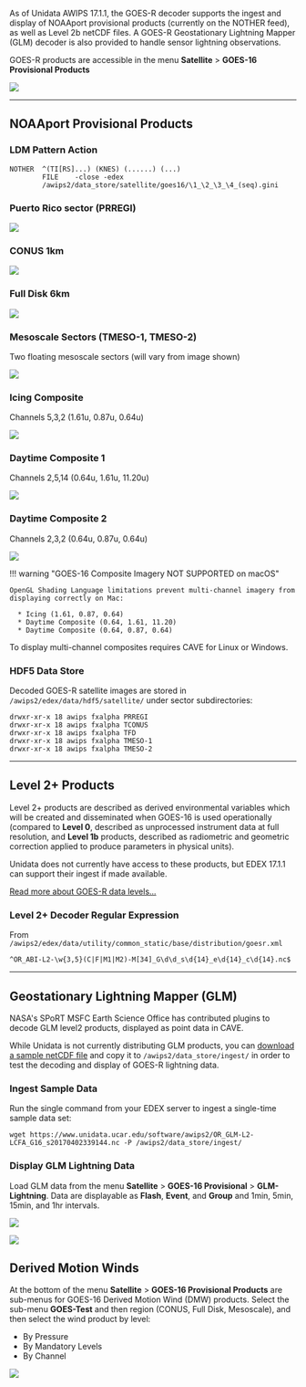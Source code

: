 

As of Unidata AWIPS 17.1.1, the GOES-R decoder supports the ingest and display of NOAAport provisional products (currently on the NOTHER feed), as well as Level 2b netCDF files.  A GOES-R Geostationary Lightning Mapper (GLM) decoder is also provided to handle sensor lightning observations.

GOES-R products are accessible in the menu **Satellite** > **GOES-16 Provisional Products**

![](../images/goes_16_menu.png)

---

## NOAAport Provisional Products

### LDM Pattern Action

    NOTHER  ^(TI[RS]...) (KNES) (......) (...)
            FILE    -close -edex
            /awips2/data_store/satellite/goes16/\1_\2_\3_\4_(seq).gini

### Puerto Rico sector (PRREGI)

![](../images/goes_16_pr.png)

### CONUS 1km 

![](../images/goes_16_conus.png)

### Full Disk 6km

![](../images/goes_16_fd.png)

### Mesoscale Sectors (TMESO-1, TMESO-2)

Two floating mesoscale sectors (will vary from image shown)

![](../images/goes_16_meso.png)

          


### Icing Composite

Channels 5,3,2 (1.61u, 0.87u, 0.64u)

![](../images/goes_16_comp1.png)

### Daytime Composite 1

Channels 2,5,14 (0.64u, 1.61u, 11.20u)

![](../images/goes_16_comp2.png)

### Daytime Composite 2

Channels 2,3,2 (0.64u, 0.87u, 0.64u)

![](../images/goes_16_comp3.png)

  

!!! warning "GOES-16 Composite Imagery NOT SUPPORTED on macOS"

	OpenGL Shading Language limitations prevent multi-channel imagery from displaying correctly on Mac:
	
	  * Icing (1.61, 0.87, 0.64)
	  * Daytime Composite (0.64, 1.61, 11.20)
	  * Daytime Composite (0.64, 0.87, 0.64)  

To display multi-channel composites requires CAVE for Linux or Windows.

### HDF5 Data Store

Decoded GOES-R satellite images are stored in `/awips2/edex/data/hdf5/satellite/` under sector subdirectories:

    drwxr-xr-x 18 awips fxalpha PRREGI
    drwxr-xr-x 18 awips fxalpha TCONUS
    drwxr-xr-x 18 awips fxalpha TFD
    drwxr-xr-x 18 awips fxalpha TMESO-1
    drwxr-xr-x 18 awips fxalpha TMESO-2



---

## Level 2+ Products

Level 2+ products are described as derived environmental variables which will be created and disseminated when GOES-16 is used operationally (compared to **Level 0**, described as unprocessed instrument data at full resolution, and **Level 1b** products, described as radiometric and geometric correction applied to produce parameters in physical units). 

Unidata does not currently have access to these products, but EDEX 17.1.1 can support their ingest if made available. 

[Read more about GOES-R data levels...](http://www.goes-r.gov/ground/overview.html)


### Level 2+ Decoder Regular Expression

From `/awips2/edex/data/utility/common_static/base/distribution/goesr.xml`

    ^OR_ABI-L2-\w{3,5}(C|F|M1|M2)-M[34]_G\d\d_s\d{14}_e\d{14}_c\d{14}.nc$
    
---

## Geostationary Lightning Mapper (GLM)

NASA's SPoRT MSFC Earth Science Office has contributed plugins to decode GLM level2 products, displayed as point data in CAVE.

While Unidata is not currently distributing GLM products, you can [download a sample netCDF file](https://www.unidata.ucar.edu/software/awips2/OR_GLM-L2-LCFA_G16_s20170402339144_e20170402339307_c20170402339509.nc) and copy it to `/awips2/data_store/ingest/` in order to test the decoding and display of GOES-R lightning data.

### Ingest Sample Data 

Run the single command from your EDEX server to ingest a single-time sample data set:

    wget https://www.unidata.ucar.edu/software/awips2/OR_GLM-L2-LCFA_G16_s20170402339144.nc -P /awips2/data_store/ingest/


### Display GLM Lightning Data

Load GLM data from the menu **Satellite** > **GOES-16 Provisional** > **GLM-Lightning**.  Data are displayable as **Flash**, **Event**, and **Group** and 1min, 5min, 15min, and 1hr intervals.

![](../images/goes_16_glmmenu.png)

![](../images/goes_16_glm.png)


## Derived Motion Winds

At the bottom of the menu **Satellite** > **GOES-16 Provisional Products** are sub-menus for GOES-16 Derived Motion Wind (DMW) products.  Select the sub-menu **GOES-Test** and then region (CONUS, Full Disk, Mesoscale), and then select the wind product by level:

* By Pressure
* By Mandatory Levels
* By Channel

![](../images/goesr_dmw.png)
